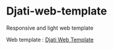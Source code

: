 # Djati-web-template
Responsive and light web template

Web template : [Djati Web Template](https://github.com/dandiws/Djati-web-template)
